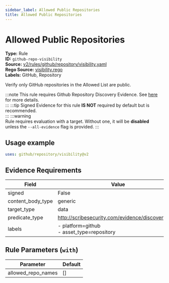 ```yaml
---
sidebar_label: Allowed Public Repositories
title: Allowed Public Repositories
---  
```

# Allowed Public Repositories  
**Type:** Rule  
**ID:** `github-repo-visibility`  
**Source:** [v2/rules/github/repository/visibility.yaml](https://github.com/scribe-public/sample-policies/blob/main/v2/rules/github/repository/visibility.yaml)  
**Rego Source:** [visibility.rego](https://github.com/scribe-public/sample-policies/blob/main/v2/rules/github/repository/visibility.rego)  
**Labels:** GitHub, Repository  

Verify only GitHub repositories in the Allowed List are public.

:::note 
This rule requires Github Repository Discovery Evidence. See [here](https://deploy-preview-299--scribe-security.netlify.app/docs/platforms/discover#github-discovery) for more details.  
::: 
:::tip 
Signed Evidence for this rule **IS NOT** required by default but is recommended.  
::: 
:::warning  
Rule requires evaluation with a target. Without one, it will be **disabled** unless the `--all-evidence` flag is provided.
::: 

## Usage example

```yaml
uses: github/repository/visibility@v2
```

## Evidence Requirements  
| Field | Value |
|-------|-------|
| signed | False |
| content_body_type | generic |
| target_type | data |
| predicate_type | http://scribesecurity.com/evidence/discovery/v0.1 |
| labels | - platform=github<br/>- asset_type=repository |

## Rule Parameters (`with`)  
| Parameter | Default |
|-----------|---------|
| allowed_repo_names | [] |

